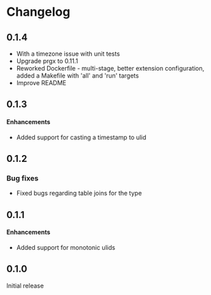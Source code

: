 # Changelog

## 0.1.4
* With a timezone issue with unit tests
* Upgrade prgx to 0.11.1
* Reworked Dockerfile - multi-stage, better extension configuration, added a Makefile with 'all' and 'run' targets
* Improve README

## 0.1.3

#### Enhancements
* Added support for casting a timestamp to ulid

## 0.1.2

### Bug fixes
* Fixed bugs regarding table joins for the type

## 0.1.1

#### Enhancements
* Added support for monotonic ulids

## 0.1.0

Initial release
